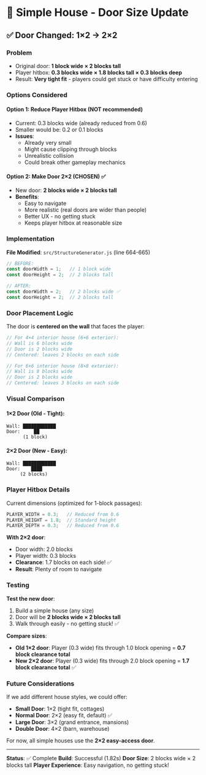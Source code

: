 # 🚪 Simple House - Door Size Update

## ✅ Door Changed: 1×2 → 2×2

### Problem
- Original door: **1 block wide × 2 blocks tall**
- Player hitbox: **0.3 blocks wide × 1.8 blocks tall × 0.3 blocks deep**
- Result: **Very tight fit** - players could get stuck or have difficulty entering

### Options Considered

#### Option 1: Reduce Player Hitbox (NOT recommended)
- Current: 0.3 blocks wide (already reduced from 0.6)
- Smaller would be: 0.2 or 0.1 blocks
- **Issues**:
  - Already very small
  - Might cause clipping through blocks
  - Unrealistic collision
  - Could break other gameplay mechanics

#### Option 2: Make Door 2×2 (CHOSEN) ✅
- New door: **2 blocks wide × 2 blocks tall**
- **Benefits**:
  - Easy to navigate
  - More realistic (real doors are wider than people)
  - Better UX - no getting stuck
  - Keeps player hitbox at reasonable size

### Implementation

**File Modified**: `src/StructureGenerator.js` (line 664-665)

```javascript
// BEFORE:
const doorWidth = 1;   // 1 block wide
const doorHeight = 2;  // 2 blocks tall

// AFTER:
const doorWidth = 2;   // 2 blocks wide ✅
const doorHeight = 2;  // 2 blocks tall
```

### Door Placement Logic

The door is **centered on the wall** that faces the player:

```javascript
// For 4×4 interior house (6×6 exterior):
// Wall is 6 blocks wide
// Door is 2 blocks wide
// Centered: leaves 2 blocks on each side

// For 6×6 interior house (8×8 exterior):
// Wall is 8 blocks wide  
// Door is 2 blocks wide
// Centered: leaves 3 blocks on each side
```

### Visual Comparison

#### 1×2 Door (Old - Tight):
```
Wall: ████████████
Door:     ██
      (1 block)
```

#### 2×2 Door (New - Easy):
```
Wall: ████████████
Door:    ████
     (2 blocks)
```

### Player Hitbox Details

Current dimensions (optimized for 1-block passages):
```javascript
PLAYER_WIDTH = 0.3;   // Reduced from 0.6
PLAYER_HEIGHT = 1.8;  // Standard height
PLAYER_DEPTH = 0.3;   // Reduced from 0.6
```

**With 2×2 door**:
- Door width: 2.0 blocks
- Player width: 0.3 blocks
- **Clearance**: 1.7 blocks on each side! ✅
- **Result**: Plenty of room to navigate

### Testing

**Test the new door**:
1. Build a simple house (any size)
2. Door will be **2 blocks wide × 2 blocks tall**
3. Walk through easily - no getting stuck! ✅

**Compare sizes**:
- **Old 1×2 door**: Player (0.3 wide) fits through 1.0 block opening = **0.7 block clearance total**
- **New 2×2 door**: Player (0.3 wide) fits through 2.0 block opening = **1.7 block clearance total** ✅

### Future Considerations

If we add different house styles, we could offer:
- **Small Door**: 1×2 (tight fit, cottages)
- **Normal Door**: 2×2 (easy fit, default) ✅
- **Large Door**: 3×2 (grand entrance, mansions)
- **Double Door**: 4×2 (barn, warehouse)

For now, all simple houses use the **2×2 easy-access door**.

---

**Status**: ✅ Complete
**Build**: Successful (1.82s)
**Door Size**: 2 blocks wide × 2 blocks tall
**Player Experience**: Easy navigation, no getting stuck!
